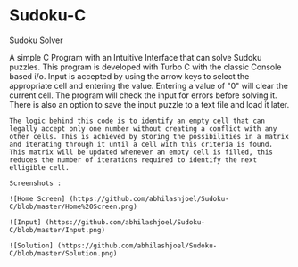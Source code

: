 # Sudoku-C

Sudoku Solver

  A simple C Program with an Intuitive Interface that can solve Sudoku puzzles. This program is developed with Turbo C with the classic Console based i/o. Input is accepted by using the arrow keys to select the appropriate cell and entering the value. Entering a value of "0" will clear the current cell. The program will check the input for errors before solving it. There is also an option to save the input puzzle to a text file and load it later.
  
    The logic behind this code is to identify an empty cell that can legally accept only one number without creating a conflict with any other cells. This is achieved by storing the possibilities in a matrix and iterating through it until a cell with this criteria is found. This matrix will be updated whenever an empty cell is filled, this reduces the number of iterations required to identify the next elligible cell.
    
    Screenshots :
    
    ![Home Screen] (https://github.com/abhilashjoel/Sudoku-C/blob/master/Home%20Screen.png)
    
    ![Input] (https://github.com/abhilashjoel/Sudoku-C/blob/master/Input.png)
    
    ![Solution] (https://github.com/abhilashjoel/Sudoku-C/blob/master/Solution.png)
